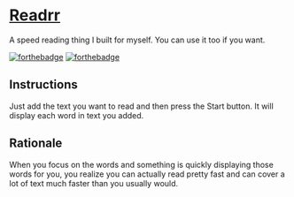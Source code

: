 # [Readrr](https://readrr.surge.sh/)
A speed reading thing I built for myself. You can use it too if you want.

[![forthebadge](https://forthebadge.com/images/badges/powered-by-electricity.svg)](https://forthebadge.com)
[![forthebadge](https://forthebadge.com/images/badges/gluten-free.svg)](https://forthebadge.com)

## Instructions
Just add the text you want to read and then press the Start button. It will display each word in text you added.

## Rationale
When you focus on the words and something is quickly displaying those words for you, you realize you can actually read pretty fast and can cover a lot of text much faster than you usually would.